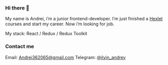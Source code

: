 ### Hi there 👋

My name is Andrei, i’m a junior frontend-developer.
I’m just finished a [Hexlet](https://hexlet.io) courses and start my career.
Now i’m looking for job.

My stack: React / Redux / Redux Toolkit

### Contact me

Email: [Andrei362065@gmail.com](mailto:Andrei362065@gmail.com)
Telegram: [@ilyin_andrey](https://t.me/ilyin_andrey)

<!--
**AndreiIlin/AndreiIlin** is a ✨ _special_ ✨ repository because its `README.md` (this file) appears on your GitHub profile.

Here are some ideas to get you started:

- 🔭 I’m currently working on ...
- 🌱 I’m currently learning ...
- 👯 I’m looking to collaborate on ...
- 🤔 I’m looking for help with ...
- 💬 Ask me about ...
- 📫 How to reach me: ...
- 😄 Pronouns: ...
- ⚡ Fun fact: ...
-->
